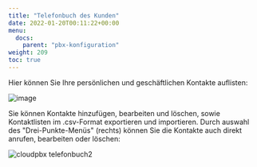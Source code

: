 ```yaml
---
title: "Telefonbuch des Kunden"
date: 2022-01-20T00:11:22+00:00
menu:
  docs:
    parent: "pbx-konfiguration"
weight: 209
toc: true
---
```


Hier können Sie Ihre persönlichen und geschäftlichen Kontakte auflisten: 

![image](https://github.com/user-attachments/assets/2d8251d9-4e45-4969-9538-50dbf3ec3086)

Sie können Kontakte hinzufügen, bearbeiten und löschen, sowie Kontaktlisten im .csv-Format exportieren und importieren. Durch auswahl des "Drei-Punkte-Menüs" (rechts) können Sie die Kontakte auch direkt anrufen, bearbeiten oder löschen:

![cloudpbx telefonbuch2](https://github.com/user-attachments/assets/e37c87be-a90b-45d4-9981-304a932d2159)
